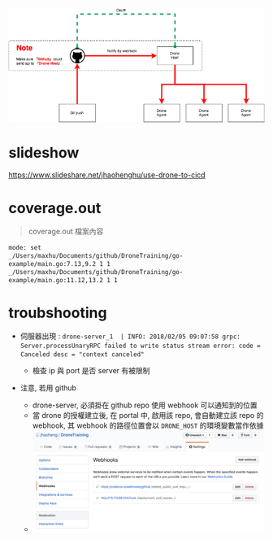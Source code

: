 ![flow](./assets/trigger.png)

# slideshow

https://www.slideshare.net/jhaohenghu/use-drone-to-cicd

# coverage.out

> coverage.out 檔案內容

```
mode: set
_/Users/maxhu/Documents/github/DroneTraining/go-example/main.go:7.13,9.2 1 1
_/Users/maxhu/Documents/github/DroneTraining/go-example/main.go:11.12,13.2 1 1
```

# troubshooting

- 伺服器出現 : `drone-server_1  | INFO: 2018/02/05 09:07:58 grpc: Server.processUnaryRPC failed to write status stream error: code = Canceled desc = "context canceled"`
    - 檢查 ip 與 port 是否 server 有被限制

- 注意, 若用 github 
    - drone-server, 必須掛在 github repo 使用 webhook 可以通知到的位置
    - 當 drone 的授權建立後, 在 portal 中, 啟用該 repo, 會自動建立該 repo 的 webhook, 其 webhook 的路徑位置會以 `DRONE_HOST` 的環境變數當作依據
    - ![img](./assets/webhook.png)